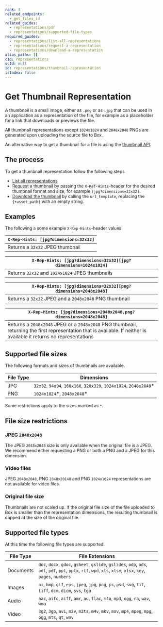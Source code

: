 ```yaml
---
rank: 4
related_endpoints:
  - get_files_id
related_guides:
  - representations/pdf
  - representations/supported-file-types
required_guides:
  - representations/list-all-representations
  - representations/request-a-representation
  - representations/download-a-representation
alias_paths: []
cId: representations
scId: null
id: representations/thumbnail-representation
isIndex: false
---
```

# Get Thumbnail Representation

A thumbnail is a small image, either as `.png` or as `.jpg` that can be used in an application as a representation of the file, for example as a placeholder for a link that downloads or previews the file.

All thumbnail representations except `1024x1024` and `2048x2048` PNGs are generated upon uploading the source file to Box.

An alternative way to get a thumbnail for a file is using the [thumbnail API][thumbnail_api].

## The process

To get a thumbnail representation follow the following steps

* [List all representations][list-all-representations]
* [Request a thumbnail][request-a-representation] by passing the `X-Ref-Hints`-header for the desired thumbnail format and size, for example `[jpg?dimensions=32x32]`.
* [Download the thumbnail][download-a-representation] by calling the `url_template`, replacing the `{+asset_path}` with an empty string.

## Examples

The following a some example `X-Rep-Hints`-header values

| `X-Rep-Hints: [jpg?dimensions=32x32]` |
| ------------------------------------- |
| Returns a `32x32` JPEG thumbnail      |

| `X-Rep-Hints: [jpg?dimensions=32x32][jpg?dimensions=1024x1024]` |
| --------------------------------------------------------------- |
| Returns `32x32` and `1024x1024` JPEG thumbnails                 |

| `X-Rep-Hints: [jpg?dimensions=32x32][png?dimensions=2048x2048]` |
| --------------------------------------------------------------- |
| Returns a `32x32` JPEG and a `2048x2048` PNG thumbnail          |

<!-- markdownlint-disable line-length -->

| `X-Rep-Hints: [jpg?dimensions=2048x2048,png?dimensions=2048x2048]`                                                                                                     |
| ---------------------------------------------------------------------------------------------------------------------------------------------------------------------- |
| Returns a `2048x2048` JPEG or a `2048x2048` PNG thumbnail, returning the first representation that is available. If neither is available it returns no representations |

<!-- markdownlint-enable line-length -->

## Supported file sizes

The following formats and sizes of thumbnails are available.

<!-- markdownlint-disable line-length -->

| File Type | Dimensions                                                         |
| --------- | ------------------------------------------------------------------ |
| JPG       | `32x32`, `94x94`, `160x160`, `320x320`, `1024x1024`, `2048x2048`\* |
| PNG       | `1024x1024`\*, `2048x2048`\*                                       |

Some restrictions apply to the sizes marked as `*`.

<!-- markdownlint-enable line-length -->

## File size restrictions

### JPEG `2048x2048`

The JPEG `2048x2048` size is only available when the original file is a JPEG. We recommend either requesting a PNG or both a PNG and a JPEG for this dimension.

### Video files

JPEG `2048x2048`, PNG `2048x20148` and PNG `1024x1024` representations are not available for video files.

### Original file size

Thumbnails are not scaled up. If the original file size of the file uploaded to Box is smaller than the representation dimensions, the resulting thumbnail is capped at the size of the original file.

## Supported file types

At this time the following file types are supported.

<!-- markdownlint-disable line-length -->

| File Type | File Extensions                                                                                                                                                 |
| --------- | --------------------------------------------------------------------------------------------------------------------------------------------------------------- |
| Documents | `doc`, `docx`, `gdoc`, `gsheet`, `gslide`, `gslides`, `odp`, `ods`, `odt`, `pdf`, `ppt`, `pptx`, `rtf`, `wpd`, `xls`, `xlsm`, `xlsx`, `key`, `pages`, `numbers` |
| Images    | `ai`, `bmp`, `gif`, `eps`, `jpeg`, `jpg`, `png`, `ps`, `psd`, `svg`, `tif`, `tiff`, `dcm`, `dicm`, `svs`, `tga`                                                 |
| Audio     | `aac`, `aifc`, `aiff`, `amr`, `au`, `flac`, `m4a`, `mp3`, `ogg`, `ra`, `wav`, `wma`                                                                             |
| Video     | `3g2`, `3gp`, `avi`, `m2v`, `m2ts`, `m4v`, `mkv`, `mov`, `mp4`, `mpeg`, `mpg`, `ogg`, `mts`, `qt`, `wmv`                                                        |

<!-- markdownlint-enable line-length -->

[list-all-representations]: guide://representations/list-all-representations

[request-a-representation]: guide://representations/request-a-representation

[download-a-representation]: guide://representations/download-a-representation

[thumbnail_api]: guide://representations/thumbnail
